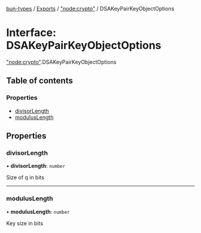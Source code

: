 [bun-types](https://github.com/oven-sh/bun-types/blob/master/api-docs/README.md) / [Exports](https://github.com/oven-sh/bun-types/blob/master/api-docs/modules.md) / ["node:crypto"](https://github.com/oven-sh/bun-types/blob/master/api-docs/modules/node_crypto_.md) / DSAKeyPairKeyObjectOptions

# Interface: DSAKeyPairKeyObjectOptions

["node:crypto"](https://github.com/oven-sh/bun-types/blob/master/api-docs/modules/node_crypto_.md).DSAKeyPairKeyObjectOptions

## Table of contents

### Properties

- [divisorLength](https://github.com/oven-sh/bun-types/blob/master/api-docs/interfaces/node_crypto_.DSAKeyPairKeyObjectOptions.md#divisorlength)
- [modulusLength](https://github.com/oven-sh/bun-types/blob/master/api-docs/interfaces/node_crypto_.DSAKeyPairKeyObjectOptions.md#moduluslength)

## Properties

### divisorLength

• **divisorLength**: `number`

Size of q in bits

___

### modulusLength

• **modulusLength**: `number`

Key size in bits
